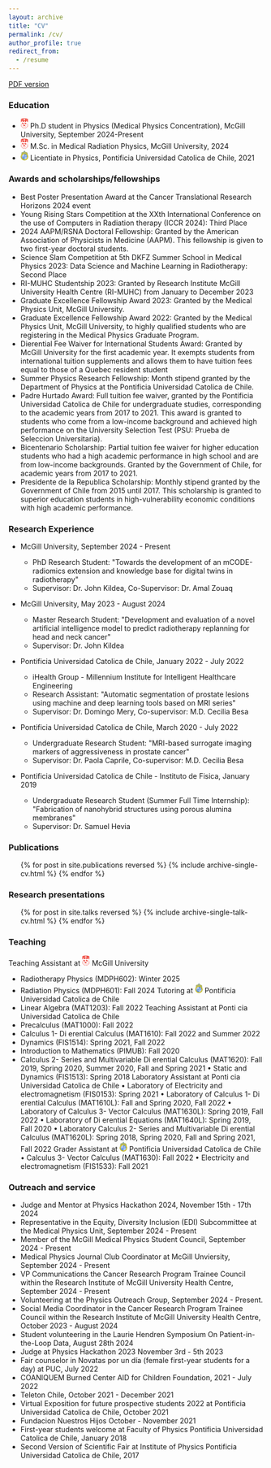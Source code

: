 ```yaml
---
layout: archive
title: "CV"
permalink: /cv/
author_profile: true
redirect_from:
  - /resume
---
```


[PDF version](http://odetteriosi.github.io/files/CV_Odette_Rios_Ibacache_Updated.pdf)

  
### Education

* <img src='/images/mcgill.png' width="15" height="20"> Ph.D student in Physics (Medical Physics Concentration), McGill University, September 2024-Present 
* <img src='/images/mcgill.png' width="15" height="20"> M.Sc. in Medical Radiation Physics, McGill University, 2024
* <img src='/images/puc.png' width="15" height="20"> Licentiate in Physics, Pontificia Universidad Catolica de Chile, 2021

### Awards and scholarships/fellowships

* Best Poster Presentation Award at the Cancer Translational Research Horizons 2024 event
* Young Rising Stars Competition at the XXth International Conference on the use of Computers in Radiation therapy (ICCR 2024): Third Place
* 2024 AAPM/RSNA Doctoral Fellowship: Granted by the American Association of Physicists in Medicine (AAPM). This fellowship is given to two first-year doctoral students.
* Science Slam Competition at 5th DKFZ Summer School in Medical Physics 2023: Data Science and Machine Learning in Radiotherapy: Second Place
* RI-MUHC Studentship 2023: Granted by Research Institute McGill University Health Centre (RI-MUHC) from January to December 2023
* Graduate Excellence Fellowship Award 2023: Granted by the Medical Physics Unit, McGill University.
* Graduate Excellence Fellowship Award 2022: Granted by the Medical Physics Unit, McGill University, to highly qualified students who are registering in the Medical Physics Graduate Program.
* Dierential Fee Waiver for International Students Award: Granted by McGill University for the first academic year. It exempts students from international tuition supplements and allows them to have tuition fees equal to those of a Quebec resident student
* Summer Physics Research Fellowship: Month stipend granted by the Department of Physics at the Pontificia Universidad Catolica de Chile.
* Padre Hurtado Award: Full tuition fee waiver, granted by the Pontificia Universidad Catolica de Chile for undergraduate studies, corresponding to the academic years from 2017 to 2021. This award is granted to students who come from a low-income background and achieved high performance on the University Selection Test (PSU: Prueba de Seleccion Universitaria).
* Bicentenario Scholarship: Partial tuition fee waiver for higher education students who had a high academic performance in high school and are from low-income backgrounds. Granted by the Government of Chile, for academic years from 2017 to 2021.
* Presidente de la Republica Scholarship: Monthly stipend granted by the Government of Chile from 2015 until 2017. This scholarship is granted to superior education students in high-vulnerability economic conditions with high academic performance.
  
### Research Experience
* McGill University, September 2024 - Present
    * PhD Research Student: "Towards the development of an mCODE-radiomics extension and knowledge base for digital twins in radiotherapy"
    * Supervisor: Dr. John Kildea, Co-Supervisor: Dr. Amal Zouaq

* McGill University, May 2023 - August 2024
    * Master Research Student: "Development and evaluation of a novel artificial intelligence model to predict radiotherapy replanning for head and neck cancer"
    * Supervisor: Dr. John Kildea

* Pontificia Universidad Catolica de Chile, January 2022 - July 2022
    * iHealth Group - Millennium Institute for Intelligent Healthcare Engineering
    * Research Assistant: "Automatic segmentation of prostate lesions using machine and deep learning tools based on MRI series"
    * Supervisor: Dr. Domingo Mery, Co-supervisor: M.D. Cecilia Besa
      
* Pontificia Universidad Catolica de Chile, March 2020 - July 2022
    * Undergraduate Research Student: "MRI-based surrogate imaging markers of aggressiveness in prostate cancer"
    * Supervisor: Dr. Paola Caprile, Co-supervisor: M.D. Cecilia Besa

* Pontificia Universidad Catolica de Chile - Instituto de Fisica, January 2019
    * Undergraduate Research Student (Summer Full Time Internship): "Fabrication of nanohybrid structures using porous alumina membranes"
    * Supervisor: Dr. Samuel Hevia

### Publications
  <ul>{% for post in site.publications reversed %}
    {% include archive-single-cv.html %}
  {% endfor %}</ul>
  
### Research presentations
  <ul>{% for post in site.talks reversed %}
    {% include archive-single-talk-cv.html  %}
  {% endfor %}</ul>
  
### Teaching
Teaching Assistant at <img src='/images/mcgill.png' width="15" height="20"> McGill University
 * Radiotherapy Physics (MDPH602): Winter 2025
 * Radiation Physics (MDPH601): Fall 2024
 Tutoring at <img src='/images/puc.png' width="15" height="20"> Pontificia Universidad Catolica de Chile 
 * Linear Algebra (MAT1203): Fall 2022
Teaching Assistant at Ponti cia Universidad Catolica de Chile
 * Precalculus (MAT1000): Fall 2022
 * Calculus 1- Di erential Calculus (MAT1610): Fall 2022 and Summer 2022
 * Dynamics (FIS1514): Spring 2021, Fall 2022
 * Introduction to Mathematics (PIMUB): Fall 2020
 * Calculus 2- Series and Multivariable Di erential Calculus (MAT1620): Fall 2019, Spring 2020,
 Summer 2020, Fall and Spring 2021
 • Static and Dynamics (FIS1513): Spring 2018
 Laboratory Assistant at Ponti cia Universidad Catolica de Chile
 • Laboratory of Electricity and electromagnetism (FIS0153): Spring 2021
 • Laboratory of Calculus 1- Di erential Calculus (MAT1610L): Fall and Spring 2020, Fall 2022
 • Laboratory of Calculus 3- Vector Calculus (MAT1630L): Spring 2019, Fall 2022
 • Laboratory of Di erential Equations (MAT1640L): Spring 2019, Fall 2020
 • Laboratory Calculus 2- Series and Multivariable Di erential Calculus (MAT1620L): Spring 2018,
 Spring 2020, Fall and Spring 2021, Fall 2022
 Grader Assistant at <img src='/images/puc.png' width="15" height="20"> Pontificia Universidad Catolica de Chile
 • Calculus 3- Vector Calculus (MAT1630): Fall 2022
 • Electricity and electromagnetism (FIS1533): Fall 2021
  
### Outreach and service
* Judge and Mentor at Physics Hackathon 2024, November 15th - 17th 2024
* Representative in the Equity, Diversity Inclusion (EDI) Subcommittee at the Medical Physics Unit, September 2024 - Present
* Member of the McGill Medical Physics Student Council, September 2024 - Present
* Medical Physics Journal Club Coordinator at McGill Unviersity, September 2024 - Present
* VP Communications the Cancer Research Program Trainee Council within the Research Institute of McGill University Health Centre, September 2024 - Present
* Volunteering at the Physics Outreach Group, September 2024 - Present.
* Social Media Coordinator in the Cancer Research Program Trainee Council within the Research Institute of McGill University Health Centre, October 2023 - August 2024
* Student volunteering in the Laurie Hendren Symposium On Patient-in-the-Loop Data, August 28th 2024
* Judge at Physics Hackathon 2023 November 3rd - 5th 2023
* Fair counselor in Novatas por un día (female first-year students for a day) at PUC, July 2022
* COANIQUEM Burned Center AID for Children Foundation, 2021 - July 2022
* Teleton Chile, October 2021 - December 2021
* Virtual Exposition for future prospective students 2022 at Pontificia Universidad Catolica de Chile, October 2021
* Fundacion Nuestros Hijos October - November 2021
* First-year students welcome at Faculty of Physics Pontificia Universidad Catolica de Chile, January 2018
* Second Version of Scientific Fair at Institute of Physics Pontificia Universidad Catolica de Chile, 2017
